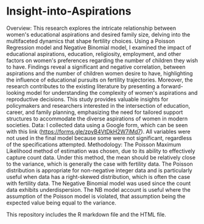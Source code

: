 # Insight-into-Aspirations
Overview: This research explores the intricate relationship between women's educational aspirations and desired family size, delving into the multifaceted dynamics that shape fertility choices. Using a Poisson Regression model and Negative Binomial model, I examined the impact of educational aspirations, education, religiosity, employment, and other factors on women's preferences regarding the number of children they wish to have. Findings reveal a significant and negative correlation, between aspirations and the number of children women desire to have, highlighting the influence of educational pursuits on fertility trajectories. Moreover, the research contributes to the existing literature by presenting a forward-looking model for understanding the complexity of women's aspirations and reproductive decisions. This study provides valuable insights for policymakers and researchers interested in the intersection of education, career, and family planning, emphasizing the need for tailored support structures to accommodate the diverse aspirations of women in modern societies.
Data: I collected data using a Google form, which can be seen with this link (https://forms.gle/zpyB4VtDkH2W7iMd7). All variables were not used in the final model because some were not significant, regardless of the specifications attempted.
Methodology: The Poisson Maximum Likelihood method of estimation was chosen, due to its ability to effectively capture count data. Under this method, the mean should be relatively close to the variance, which is generally the case with fertility data. The Poisson distribution is appropriate for non-negative integer data and is particularly useful when data has a right-skewed distribution, which is often the case with fertility data. The Negative Binomial model was used since the count data exhibits underdispersion. The NB model account is useful where the assumption of the Poisson model is violated, that assumption being the expected value being equal to the variance. 

This repository includes the R markdown file and the HTML file.
